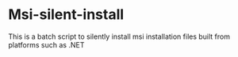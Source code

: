 # Msi-silent-install
This is a batch script to silently install msi installation files built from platforms such as .NET
